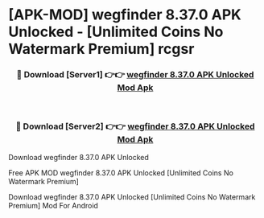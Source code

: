 # [APK-MOD] wegfinder 8.37.0 APK Unlocked - [Unlimited Coins No Watermark Premium] rcgsr



<div align="center">
<h3>🔴 Download [Server1] 👉👉 <a href="https://momento.my/?title=wegfinder_8.37.0_APK_Unlocked">wegfinder 8.37.0 APK Unlocked Mod Apk</a></h3><br>

<h3>🔴 Download [Server2] 👉👉 <a href="https://momento.my/?title=wegfinder_8.37.0_APK_Unlocked">wegfinder 8.37.0 APK Unlocked Mod Apk</a></h3>
</div>



Download wegfinder 8.37.0 APK Unlocked 

Free APK MOD wegfinder 8.37.0 APK Unlocked [Unlimited Coins No Watermark Premium]

Download wegfinder 8.37.0 APK Unlocked [Unlimited Coins No Watermark Premium] Mod For Android
